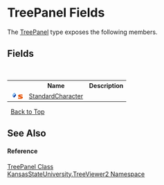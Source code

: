 # TreePanel Fields
 

The <a href="bd639a4b-3c76-b534-871f-8c730bacebaa">TreePanel</a> type exposes the following members.


## Fields
&nbsp;<table><tr><th></th><th>Name</th><th>Description</th></tr><tr><td>![Public field](media/pubfield.gif "Public field")![Static member](media/static.gif "Static member")</td><td><a href="07201c45-1fcb-0dab-cdd9-fa3daec8a97e">StandardCharacter</a></td><td /></tr></table>&nbsp;
<a href="#treepanel-fields">Back to Top</a>

## See Also


#### Reference
<a href="bd639a4b-3c76-b534-871f-8c730bacebaa">TreePanel Class</a><br /><a href="4feb08d4-45a9-d5a7-f8c5-964962c586e5">KansasStateUniversity.TreeViewer2 Namespace</a><br />